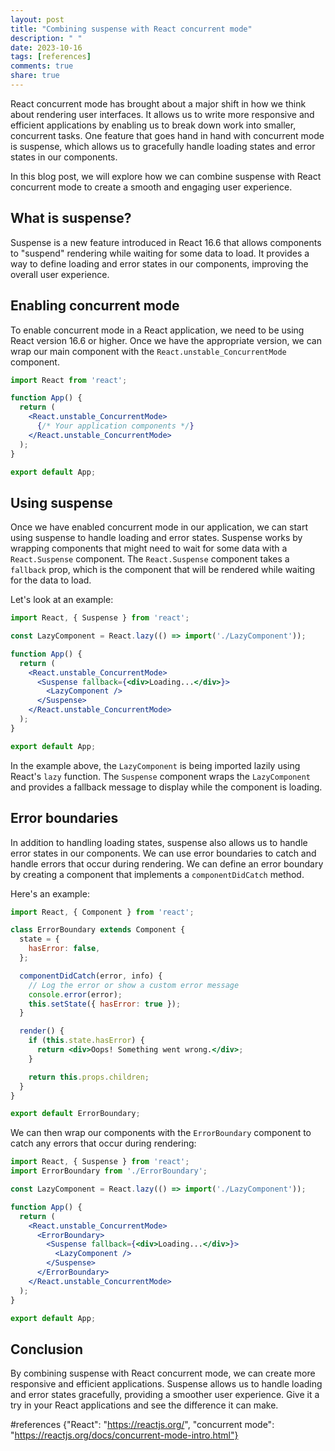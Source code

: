 ```yaml
---
layout: post
title: "Combining suspense with React concurrent mode"
description: " "
date: 2023-10-16
tags: [references]
comments: true
share: true
---
```


React concurrent mode has brought about a major shift in how we think about rendering user interfaces. It allows us to write more responsive and efficient applications by enabling us to break down work into smaller, concurrent tasks. One feature that goes hand in hand with concurrent mode is suspense, which allows us to gracefully handle loading states and error states in our components.

In this blog post, we will explore how we can combine suspense with React concurrent mode to create a smooth and engaging user experience.

## What is suspense?

Suspense is a new feature introduced in React 16.6 that allows components to "suspend" rendering while waiting for some data to load. It provides a way to define loading and error states in our components, improving the overall user experience.

## Enabling concurrent mode

To enable concurrent mode in a React application, we need to be using React version 16.6 or higher. Once we have the appropriate version, we can wrap our main component with the `React.unstable_ConcurrentMode` component.

```jsx
import React from 'react';

function App() {
  return (
    <React.unstable_ConcurrentMode>
      {/* Your application components */}
    </React.unstable_ConcurrentMode>
  );
}

export default App;
```

## Using suspense

Once we have enabled concurrent mode in our application, we can start using suspense to handle loading and error states. Suspense works by wrapping components that might need to wait for some data with a `React.Suspense` component. The `React.Suspense` component takes a `fallback` prop, which is the component that will be rendered while waiting for the data to load.

Let's look at an example:

```jsx
import React, { Suspense } from 'react';

const LazyComponent = React.lazy(() => import('./LazyComponent'));

function App() {
  return (
    <React.unstable_ConcurrentMode>
      <Suspense fallback={<div>Loading...</div>}>
        <LazyComponent />
      </Suspense>
    </React.unstable_ConcurrentMode>
  );
}

export default App;
```

In the example above, the `LazyComponent` is being imported lazily using React's `lazy` function. The `Suspense` component wraps the `LazyComponent` and provides a fallback message to display while the component is loading.

## Error boundaries

In addition to handling loading states, suspense also allows us to handle error states in our components. We can use error boundaries to catch and handle errors that occur during rendering. We can define an error boundary by creating a component that implements a `componentDidCatch` method.

Here's an example:

```jsx
import React, { Component } from 'react';

class ErrorBoundary extends Component {
  state = {
    hasError: false,
  };

  componentDidCatch(error, info) {
    // Log the error or show a custom error message
    console.error(error);
    this.setState({ hasError: true });
  }

  render() {
    if (this.state.hasError) {
      return <div>Oops! Something went wrong.</div>;
    }

    return this.props.children;
  }
}

export default ErrorBoundary;
```

We can then wrap our components with the `ErrorBoundary` component to catch any errors that occur during rendering:

```jsx
import React, { Suspense } from 'react';
import ErrorBoundary from './ErrorBoundary';

const LazyComponent = React.lazy(() => import('./LazyComponent'));

function App() {
  return (
    <React.unstable_ConcurrentMode>
      <ErrorBoundary>
        <Suspense fallback={<div>Loading...</div>}>
          <LazyComponent />
        </Suspense>
      </ErrorBoundary>
    </React.unstable_ConcurrentMode>
  );
}

export default App;
```

## Conclusion

By combining suspense with React concurrent mode, we can create more responsive and efficient applications. Suspense allows us to handle loading and error states gracefully, providing a smoother user experience. Give it a try in your React applications and see the difference it can make.

#references {"React": "https://reactjs.org/", "concurrent mode": "https://reactjs.org/docs/concurrent-mode-intro.html"}